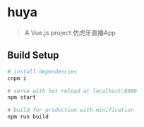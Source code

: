 # huya

> A Vue.js project 仿虎牙直播App

## Build Setup

``` bash
# install dependencies
cnpm i

# serve with hot reload at localhost:8080
npm start

# build for production with minification
npm run build
```